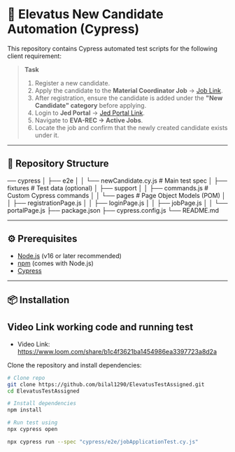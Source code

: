 # 🚀 Elevatus New Candidate Automation (Cypress)

This repository contains Cypress automated test scripts for the following client requirement:

> **Task**  
> 1. Register a new candidate.  
> 2. Apply the candidate to the **Material Coordinator Job** → [Job Link](https://automationszaid.elevatus.io/jobs/material-coordinator-1758443998).  
> 3. After registration, ensure the candidate is added under the **"New Candidate" category** before applying.  
> 4. Login to **Jed Portal** → [Jed Portal Link](https://jed-portal.elevatus.io/).  
> 5. Navigate to **EVA-REC → Active Jobs**.  
> 6. Locate the job and confirm that the newly created candidate exists under it.  

---

## 📂 Repository Structure

── cypress
│ ├── e2e
│ │ └── newCandidate.cy.js # Main test spec
│ ├── fixtures # Test data (optional)
│ ├── support
│ │ ├── commands.js # Custom Cypress commands
│ │ └── pages # Page Object Models (POM)
│ │ ├── registrationPage.js
│ │ ├── loginPage.js
│ │ ├── jobPage.js
│ │ └── portalPage.js
├── package.json
├── cypress.config.js
└── README.md


---

## ⚙️ Prerequisites

- [Node.js](https://nodejs.org/en/) (v16 or later recommended)  
- [npm](https://www.npmjs.com/) (comes with Node.js)  
- [Cypress](https://www.cypress.io/)  

---

## 📦 Installation

## Video Link working code and running test
- Video Link: https://www.loom.com/share/b1c4f3621ba1454986ea3397723a8d2a

Clone the repository and install dependencies:

```bash
# Clone repo
git clone https://github.com/bilal1290/ElevatusTestAssigned.git
cd ElevatusTestAssigned

# Install dependencies
npm install

# Run test using
npx cypress open

npx cypress run --spec "cypress/e2e/jobApplicationTest.cy.js"




